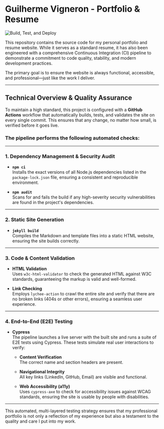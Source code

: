 # Guilherme Vigneron - Portfolio & Resume

![Build, Test, and Deploy](https://github.com/guilhermevigneron/guilhermevigneron.github.io/actions/workflows/ci.yml/badge.svg)

This repository contains the source code for my personal portfolio and resume website. While it serves as a standard resume, it has also been engineered with a comprehensive Continuous Integration (CI) pipeline to demonstrate a commitment to code quality, stability, and modern development practices.

The primary goal is to ensure the website is always functional, accessible, and professional—just like the work I deliver.

---

## Technical Overview & Quality Assurance

To maintain a high standard, this project is configured with a **GitHub Actions** workflow that automatically builds, tests, and validates the site on every single commit. This ensures that any change, no matter how small, is verified before it goes live.

### The pipeline performs the following automated checks:

---

### 1. Dependency Management & Security Audit

- **`npm ci`**  
  Installs the exact versions of all Node.js dependencies listed in the `package-lock.json` file, ensuring a consistent and reproducible environment.

- **`npm audit`**  
  Scans for and fails the build if any high-severity security vulnerabilities are found in the project's dependencies.

---

### 2. Static Site Generation

- **`jekyll build`**  
  Compiles the Markdown and template files into a static HTML website, ensuring the site builds correctly.

---

### 3. Code & Content Validation

- **HTML Validation**  
  Uses `w3c-html-validator` to check the generated HTML against W3C standards, guaranteeing the markup is valid and well-formed.

- **Link Checking**  
  Employs `lychee-action` to crawl the entire site and verify that there are no broken links (404s or other errors), ensuring a seamless user experience.

---

### 4. End-to-End (E2E) Testing

- **Cypress**  
  The pipeline launches a live server with the built site and runs a suite of E2E tests using Cypress. These tests simulate real user interactions to verify:

  - **Content Verification**  
    The correct name and section headers are present.

  - **Navigational Integrity**  
    All key links (LinkedIn, GitHub, Email) are visible and functional.

  - **Web Accessibility (a11y)**  
    Uses `cypress-axe` to check for accessibility issues against WCAG standards, ensuring the site is usable by people with disabilities.

---

This automated, multi-layered testing strategy ensures that my professional portfolio is not only a reflection of my experience but also a testament to the quality and care I put into my work.
